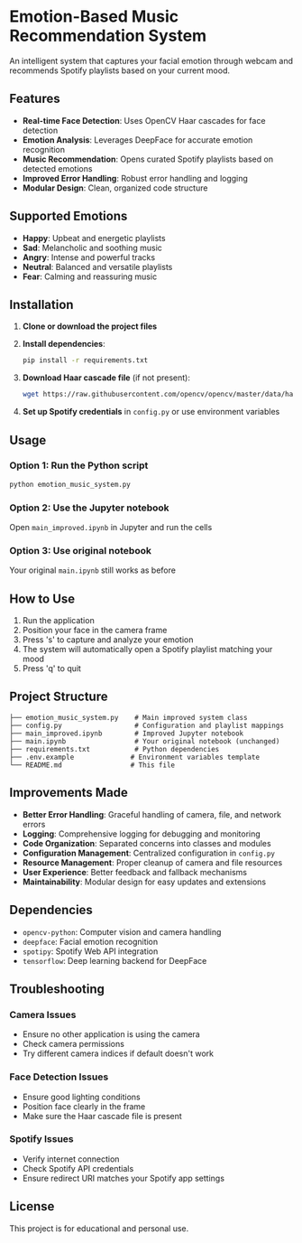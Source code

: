 # Emotion-Based Music Recommendation System

An intelligent system that captures your facial emotion through webcam and recommends Spotify playlists based on your current mood.

## Features

- **Real-time Face Detection**: Uses OpenCV Haar cascades for face detection
- **Emotion Analysis**: Leverages DeepFace for accurate emotion recognition
- **Music Recommendation**: Opens curated Spotify playlists based on detected emotions
- **Improved Error Handling**: Robust error handling and logging
- **Modular Design**: Clean, organized code structure

## Supported Emotions

- **Happy**: Upbeat and energetic playlists
- **Sad**: Melancholic and soothing music
- **Angry**: Intense and powerful tracks
- **Neutral**: Balanced and versatile playlists
- **Fear**: Calming and reassuring music

## Installation

1. **Clone or download the project files**

2. **Install dependencies**:
   ```bash
   pip install -r requirements.txt
   ```

3. **Download Haar cascade file** (if not present):
   ```bash
   wget https://raw.githubusercontent.com/opencv/opencv/master/data/haarcascades/haarcascade_frontalface_default.xml
   ```

4. **Set up Spotify credentials** in `config.py` or use environment variables

## Usage

### Option 1: Run the Python script
```bash
python emotion_music_system.py
```

### Option 2: Use the Jupyter notebook
Open `main_improved.ipynb` in Jupyter and run the cells

### Option 3: Use original notebook
Your original `main.ipynb` still works as before

## How to Use

1. Run the application
2. Position your face in the camera frame
3. Press 's' to capture and analyze your emotion
4. The system will automatically open a Spotify playlist matching your mood
5. Press 'q' to quit

## Project Structure

```
├── emotion_music_system.py    # Main improved system class
├── config.py                  # Configuration and playlist mappings
├── main_improved.ipynb        # Improved Jupyter notebook
├── main.ipynb                 # Your original notebook (unchanged)
├── requirements.txt           # Python dependencies
├── .env.example              # Environment variables template
└── README.md                 # This file
```

## Improvements Made

- **Better Error Handling**: Graceful handling of camera, file, and network errors
- **Logging**: Comprehensive logging for debugging and monitoring
- **Code Organization**: Separated concerns into classes and modules
- **Configuration Management**: Centralized configuration in `config.py`
- **Resource Management**: Proper cleanup of camera and file resources
- **User Experience**: Better feedback and fallback mechanisms
- **Maintainability**: Modular design for easy updates and extensions

## Dependencies

- `opencv-python`: Computer vision and camera handling
- `deepface`: Facial emotion recognition
- `spotipy`: Spotify Web API integration
- `tensorflow`: Deep learning backend for DeepFace

## Troubleshooting

### Camera Issues
- Ensure no other application is using the camera
- Check camera permissions
- Try different camera indices if default doesn't work

### Face Detection Issues
- Ensure good lighting conditions
- Position face clearly in the frame
- Make sure the Haar cascade file is present

### Spotify Issues
- Verify internet connection
- Check Spotify API credentials
- Ensure redirect URI matches your Spotify app settings

## License

This project is for educational and personal use.